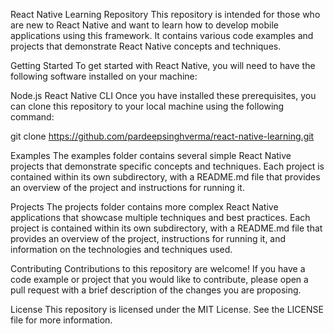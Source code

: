 React Native Learning Repository
This repository is intended for those who are new to React Native and want to learn how to develop mobile applications using this framework. It contains various code examples and projects that demonstrate React Native concepts and techniques.

Getting Started
To get started with React Native, you will need to have the following software installed on your machine:

Node.js
React Native CLI
Once you have installed these prerequisites, you can clone this repository to your local machine using the following command:

git clone https://github.com/pardeepsinghverma/react-native-learning.git

Examples
The examples folder contains several simple React Native projects that demonstrate specific concepts and techniques. Each project is contained within its own subdirectory, with a README.md file that provides an overview of the project and instructions for running it.

Projects
The projects folder contains more complex React Native applications that showcase multiple techniques and best practices. Each project is contained within its own subdirectory, with a README.md file that provides an overview of the project, instructions for running it, and information on the technologies and techniques used.

Contributing
Contributions to this repository are welcome! If you have a code example or project that you would like to contribute, please open a pull request with a brief description of the changes you are proposing.

License
This repository is licensed under the MIT License. See the LICENSE file for more information.